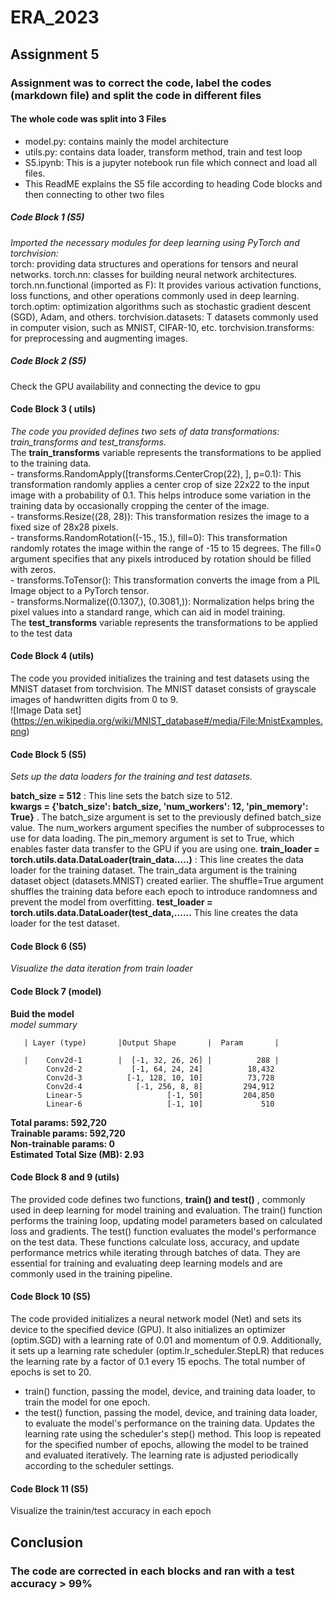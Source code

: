 # ERA_2023
## Assignment 5 
### Assignment was to correct the code, label the codes (markdown file) and split the code in different files 
#### The whole code was split into 3 Files 
- model.py: contains mainly the model architecture 
- utils.py: contains data loader, transform method, train and test loop 
- S5.ipynb: This is a jupyter notebook run file which connect and load all files. 
-  This ReadME explains the S5 file according to heading Code blocks and then connecting to other two files 

##### Code Block 1 (S5)
_Imported the necessary modules for deep learning using PyTorch and torchvision:_    
  torch: providing data structures and operations for tensors and neural networks. 
  torch.nn: classes for building neural network architectures. 
  torch.nn.functional (imported as F):  It provides various activation functions, loss functions, and other operations commonly used in deep learning. 
  torch.optim: optimization algorithms such as stochastic gradient descent (SGD), Adam, and others. 
  torchvision.datasets: T datasets commonly used in computer vision, such as MNIST, CIFAR-10, etc. 
  torchvision.transforms: for preprocessing and augmenting images. 
  
##### Code Block 2 (S5)
   Check the GPU availability and connecting the device to gpu 
 
 #### Code Block 3 ( utils) 
   _The code you provided defines two sets of data transformations: train_transforms and test_transforms._    
   The **train_transforms** variable represents the transformations to be applied to the training data.        
         - transforms.RandomApply([transforms.CenterCrop(22), ], p=0.1): This transformation randomly applies a center crop of size 22x22 to the input image with a probability of
            0.1. This helps introduce some variation in the training data by occasionally cropping the center of the image.  
         - transforms.Resize((28, 28)): This transformation resizes the image to a fixed size of 28x28 pixels.  
         - transforms.RandomRotation((-15., 15.), fill=0): This transformation randomly rotates the image within the range of -15 to 15 degrees. The fill=0 argument specifies that
           any pixels introduced by rotation should be filled with zeros.      
         - transforms.ToTensor(): This transformation converts the image from a PIL Image object to a PyTorch tensor.    
         - transforms.Normalize((0.1307,), (0.3081,)): Normalization helps bring the pixel values into a standard range, which can aid in model training.  
    The **test_transforms** variable represents the transformations to be applied to the test data

#### Code Block 4 (utils)
   The code you provided initializes the training and test datasets using the MNIST dataset from torchvision. The MNIST dataset consists of grayscale images of handwritten digits
   from 0 to 9.  
   ![Image Data set] (https://en.wikipedia.org/wiki/MNIST_database#/media/File:MnistExamples.png)
   
#### Code Block 5 (S5)
   _Sets up the data loaders for the training and test datasets._ 
   
   **batch_size = 512** : This line sets the batch size to 512.  
   **kwargs = {'batch_size': batch_size, 'num_workers': 12, 'pin_memory': True}** . The batch_size argument is set to the previously defined batch_size value. The num_workers argument specifies the number of subprocesses to use for data loading. The pin_memory argument is set to True, which enables faster data transfer to the GPU if you are using one.
   **train_loader = torch.utils.data.DataLoader(train_data.....)** : This line creates the data loader for the training dataset. The train_data argument is the training dataset object (datasets.MNIST) created earlier. The shuffle=True argument shuffles the training data before each epoch to introduce randomness and prevent the model from overfitting. **test_loader = torch.utils.data.DataLoader(test_data,......** This line creates the data loader for the test dataset. 

#### Code Block 6 (S5) 
  _Visualize the data iteration from train loader_ 
  
 #### Code Block 7 (model) 
 **Buid the model**    
_model summary_     
 
 
       | Layer (type)       |Output Shape       |  Param       |
       
       |    Conv2d-1        |  [-1, 32, 26, 26] |          288 |  
            Conv2d-2           [-1, 64, 24, 24]          18,432
            Conv2d-3          [-1, 128, 10, 10]          73,728
            Conv2d-4            [-1, 256, 8, 8]         294,912
            Linear-5                   [-1, 50]         204,850
            Linear-6                   [-1, 10]             510

**Total params: 592,720  
Trainable params: 592,720  
Non-trainable params: 0  
Estimated Total Size (MB): 2.93** 

#### Code Block 8 and 9 (utils)

The provided code defines two functions, **train() and test()** , commonly used in deep learning for model training and evaluation. The train() function performs the training loop, updating model parameters based on calculated loss and gradients. The test() function evaluates the model's performance on the test data. These functions calculate loss, accuracy, and update performance metrics while iterating through batches of data. They are essential for training and evaluating deep learning models and are commonly used in the training pipeline.


#### Code Block  10 (S5)

The code provided initializes a neural network model (Net) and sets its device to the specified device (GPU). It also initializes an optimizer (optim.SGD) with a learning rate of 0.01 and momentum of 0.9. Additionally, it sets up a learning rate scheduler (optim.lr_scheduler.StepLR) that reduces the learning rate by a factor of 0.1 every 15 epochs. The total number of epochs is set to 20.

 - train() function, passing the model, device, and training data loader, to train the model for one epoch.
 - the test() function, passing the model, device, and training data loader, to evaluate the model's performance on the training data.
Updates the learning rate using the scheduler's step() method. This loop is repeated for the specified number of epochs, allowing the model to be trained and evaluated iteratively. The learning rate is adjusted periodically according to the scheduler settings.


#### Code Block 11 (S5)
Visualize the trainin/test accuracy in each epoch 



## Conclusion 

### The code are corrected in each blocks and ran with a test accuracy > 99% 


